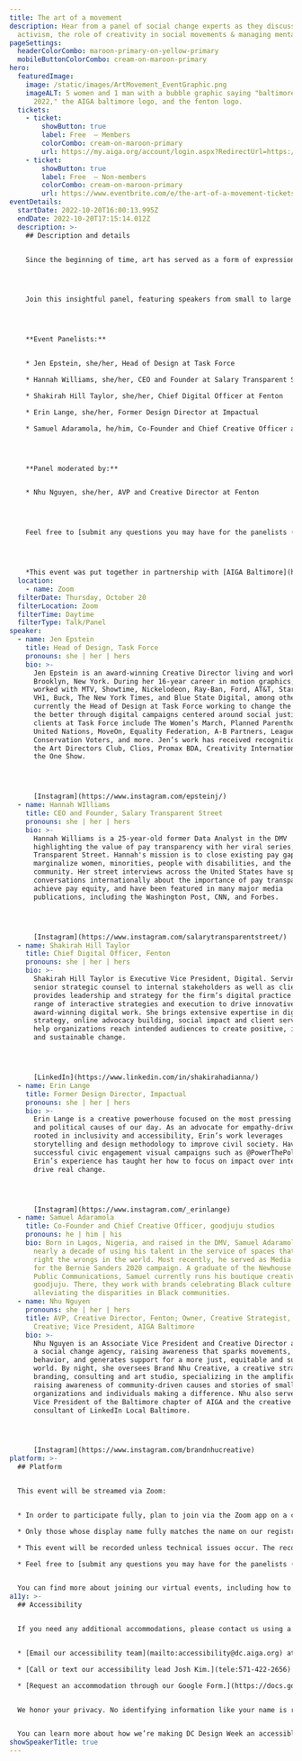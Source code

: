 ```yaml
---
title: The art of a movement
description: Hear from a panel of social change experts as they discuss art
  activism, the role of creativity in social movements & managing mental health.
pageSettings:
  headerColorCombo: maroon-primary-on-yellow-primary
  mobileButtonColorCombo: cream-on-maroon-primary
hero:
  featuredImage:
    image: /static/images/ArtMovement_EventGraphic.png
    imageALT: 5 women and 1 man with a bubble graphic saying "baltimore design month
      2022," the AIGA baltimore logo, and the fenton logo.
  tickets:
    - ticket:
        showButton: true
        label: Free  — Members
        colorCombo: cream-on-maroon-primary
        url: https://my.aiga.org/account/login.aspx?RedirectUrl=https://ikit.aiga.org/ikit_national_util/ikit-national-util-sso-redirect/?state=https%3A%2F%2Fdc.aiga.org%2Fevent%2Fthe-art-of-a-movement%2F%3Fredirect_source%3Deventbrite_register
    - ticket:
        showButton: true
        label: Free  — Non-members
        colorCombo: cream-on-maroon-primary
        url: https://www.eventbrite.com/e/the-art-of-a-movement-tickets-425472237917
eventDetails:
  startDate: 2022-10-20T16:00:13.995Z
  endDate: 2022-10-20T17:15:14.012Z
  description: >-
    ## Description and details


    Since the beginning of time, art has served as a form of expression that has a powerful capacity to visually communicate and reveal new perspectives and narratives. Sometimes art can be open for interpretation, while other times it can be seen as more direct and explicit. Because of the naturally expressive nature of art, artists and creatives are also often activists, devoting their talents towards bigger social causes and becoming advocates for change. From fighting for AIDS awareness to protesting government censorship, artists and creatives have always been at the forefront of social change movements throughout history. Their craft emboldening the message and amplifying voices of change through visual and emotional cues.




    Join this insightful panel, featuring speakers from small to large organizations with extensive experience in the social change space. They will touch on topics that explore the unique, but integral relationship between visual communication and social change as well as how both work interchangeably to bring ideas to life by communicating directly to the public. Additionally, the panelists will discuss how creative platforms have evolved over time, as well as how to allow for space to heal and recharge during such an unprecedented and turbulent era.




    **Event Panelists:**


    * Jen Epstein, she/her, Head of Design at Task Force

    * Hannah Williams, she/her, CEO and Founder at Salary Transparent Street

    * Shakirah Hill Taylor, she/her, Chief Digital Officer at Fenton

    * Erin Lange, she/her, Former Design Director at Impactual

    * Samuel Adaramola, he/him, Co-Founder and Chief Creative Officer at goodjuju studios




    **Panel moderated by:**


    * Nhu Nguyen, she/her, AVP and Creative Director at Fenton




    Feel free to [submit any questions you may have for the panelists (Google Form)](https://docs.google.com/forms/d/e/1FAIpQLSetwNYS_hv6fSAz5qjVBgehyW63v02UlCST01WL_LiofdvZvA/viewform) ahead of the event. 




    *This event was put together in partnership with [AIGA Baltimore](https://baltimore.aiga.org/) and [Fenton](https://fenton.com/).*
  location:
    - name: Zoom
  filterDate: Thursday, October 20
  filterLocation: Zoom
  filterTime: Daytime
  filterType: Talk/Panel
speaker:
  - name: Jen Epstein
    title: Head of Design, Task Force
    pronouns: she | her | hers
    bio: >-
      Jen Epstein is an award-winning Creative Director living and working in
      Brooklyn, New York. During her 16-year career in motion graphics, she’s
      worked with MTV, Showtime, Nickelodeon, Ray-Ban, Ford, AT&T, Starbucks,
      VH1, Buck, The New York Times, and Blue State Digital, among others. She’s
      currently the Head of Design at Task Force working to change the world for
      the better through digital campaigns centered around social justice. Her
      clients at Task Force include The Women’s March, Planned Parenthood, The
      United Nations, MoveOn, Equality Federation, A-B Partners, League of
      Conservation Voters, and more. Jen’s work has received recognition from
      the Art Directors Club, Clios, Promax BDA, Creativity International, and
      the One Show.




      [Instagram](https://www.instagram.com/epsteinj/)
  - name: Hannah WIlliams
    title: CEO and Founder, Salary Transparent Street
    pronouns: she | her | hers
    bio: >-
      Hannah Williams is a 25-year-old former Data Analyst in the DMV
      highlighting the value of pay transparency with her viral series, Salary
      Transparent Street. Hannah's mission is to close existing pay gaps which
      marginalize women, minorities, people with disabilities, and the LGBTQ+
      community. Her street interviews across the United States have sparked
      conversations internationally about the importance of pay transparency to
      achieve pay equity, and have been featured in many major media
      publications, including the Washington Post, CNN, and Forbes.




      [Instagram](https://www.instagram.com/salarytransparentstreet/)
  - name: Shakirah Hill Taylor
    title: Chief Digital Officer, Fenton
    pronouns: she | her | hers
    bio: >-
      Shakirah Hill Taylor is Executive Vice President, Digital. Serving as
      senior strategic counsel to internal stakeholders as well as clients, she
      provides leadership and strategy for the firm’s digital practice on a wide
      range of interactive strategies and execution to drive innovative and
      award-winning digital work. She brings extensive expertise in digital
      strategy, online advocacy building, social impact and client service to
      help organizations reach intended audiences to create positive, impactful
      and sustainable change.




      [LinkedIn](https://www.linkedin.com/in/shakirahadianna/)
  - name: Erin Lange
    title: Former Design Director, Impactual
    pronouns: she | her | hers
    bio: >-
      Erin Lange is a creative powerhouse focused on the most pressing social
      and political causes of our day. As an advocate for empathy-driven design
      rooted in inclusivity and accessibility, Erin’s work leverages
      storytelling and design methodology to improve civil society. Having led
      successful civic engagement visual campaigns such as @PowerThePolls,
      Erin’s experience has taught her how to focus on impact over intent to
      drive real change.




      [Instagram](https://www.instagram.com/_erinlange)
  - name: Samuel Adaramola
    title: Co-Founder and Chief Creative Officer, goodjuju studios
    pronouns: he | him | his
    bio: Born in Lagos, Nigeria, and raised in the DMV, Samuel Adaramola has enjoyed
      nearly a decade of using his talent in the service of spaces that aim to
      right the wrongs in the world. Most recently, he served as Media Producer
      for the Bernie Sanders 2020 campaign. A graduate of the Newhouse School of
      Public Communications, Samuel currently runs his boutique creative studio,
      goodjuju. There, they work with brands celebrating Black culture and
      alleviating the disparities in Black communities.
  - name: Nhu Nguyen
    pronouns: she | her | hers
    title: AVP, Creative Director, Fenton; Owner, Creative Strategist, Brand Nhu
      Creative; Vice President, AIGA Baltimore
    bio: >-
      Nhu Nguyen is an Associate Vice President and Creative Director at Fenton,
      a social change agency, raising awareness that sparks movements, changes
      behavior, and generates support for a more just, equitable and sustainable
      world. By night, she oversees Brand Nhu Creative, a creative strategy,
      branding, consulting and art studio, specializing in the amplification of
      raising awareness of community-driven causes and stories of smaller
      organizations and individuals making a difference. Nhu also serves as the
      Vice President of the Baltimore chapter of AIGA and the creative
      consultant of LinkedIn Local Baltimore.




      [Instagram](https://www.instagram.com/brandnhucreative)
platform: >-
  ## Platform


  This event will be streamed via Zoom:


  * In order to participate fully, plan to join via the Zoom app on a computer, tablet, or mobile device with enough bandwidth to support viewing video.

  * Only those whose display name fully matches the name on our registration list will be admitted from the waiting room, to ensure only those who have registered for the event are able to attend — and to create space for intimate conversations.

  * This event will be recorded unless technical issues occur. The recordings will be shared in the [AIGA DC recordings archive](https://dc.aiga.org/introducing-the-aiga-dc-event-recordings-archive/) for AIGA members to rewatch or catch up on at a later date. If you’re not an AIGA Member, you can register for a membership on [the AIGA Membership website.](https://www.aiga.org/membership-community/aiga-membership/)

  * Feel free to [submit any questions you may have for the panelists (Google Form)](https://docs.google.com/forms/d/e/1FAIpQLSetwNYS_hv6fSAz5qjVBgehyW63v02UlCST01WL_LiofdvZvA/viewform) ahead of the event. You can also ask questions live during the event using the Q&A feature on Zoom. 


  You can find more about joining our virtual events, including how to connect, directions to troubleshoot, and information about our refund policy in our [FAQ](/faq/).
a11y: >-
  ## Accessibility


  If you need any additional accommodations, please contact us using a method that works best for you:


  * [Email our accessibility team](mailto:accessibility@dc.aiga.org) at accessibility@dc.aiga.org.

  * [Call or text our accessibility lead Josh Kim.](tele:571-422-2656)

  * [Request an accommodation through our Google Form.](https://docs.google.com/forms/d/e/1FAIpQLSe2l-FrPiSaZxPjIAOUadYn3axaz6SyloV42CWg-HF65TTy1w/viewform)


  We honor your privacy. No identifying information like your name is required to request an accommodation, and all details will be deleted once completed.


  You can learn more about how we’re making DC Design Week an accessible experience by visiting our [accessibility statement](/accessibility/).
showSpeakerTitle: true
---
```

